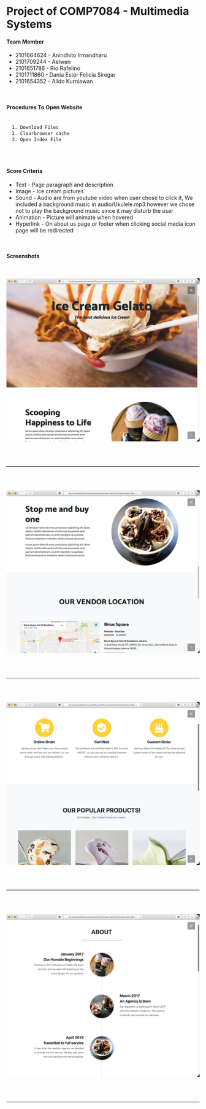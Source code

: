 # Project of COMP7084 - Multimedia Systems

<h4><strong> Team Member </strong></h4>
<ul> 
	<li> 2101664624 -  Anindhito Irmandharu </li>
  <li> 2101709244 -  Aelwen </li>
	<li> 2101651786 -  Rio Rafelino </li>
  <li> 2101711860 -  Dania Ester Felicia Siregar </li>
	<li> 2101654352 -  Alldo Kurniawan </li>
</ul>


  <br/>
<h4><strong> Procedures To Open Website</strong></h4>

<pre>
  <code>
  1. Download Files
  2. Clearbrowser cache
  3. Open Index File
  </code>
</pre>

<br/>
<h4><strong> Score Criteria </strong></h4>
<ul> 
	<li> Text - Page paragraph and description</li>
  	<li> Image - Ice cream pictures</li>
	<li> Sound - Audio are from youtube video when user chose to click it, We included a background music in audio/Ukulele.mp3 however we chose not to play the background music since it may disturb the user</li>
  	<li> Animation - Picture will animate when hovered </li>
	<li> Hyperlink - On about us page or footer when clicking social media icon page will be redirected </li>
</ul>


<br/>
<h4><strong> Screenshots </strong></h4>

<br/>

![Image 1](https://raw.githubusercontent.com/Adhito/Project_Web_Multimedia_IceCreamGelato/master/img/screenshots/Screen%20Shot%202019-05-10%20at%2013.48.34.png)

<br/> <br/>
______________________________________________________________________________________________________________________
<br/> <br/>

![Image 2](https://raw.githubusercontent.com/Adhito/Project_Web_Multimedia_IceCreamGelato/master/img/screenshots/Screen%20Shot%202019-05-10%20at%2013.48.50.png)

<br/> <br/>
______________________________________________________________________________________________________________________
<br/> <br/> 

![Image 3](https://raw.githubusercontent.com/Adhito/Project_Web_Multimedia_IceCreamGelato/master/img/screenshots/Screen%20Shot%202019-05-10%20at%2013.49.07.png)

<br/> <br/>
______________________________________________________________________________________________________________________
<br/> <br/>

![Image 4](https://raw.githubusercontent.com/Adhito/Project_Web_Multimedia_IceCreamGelato/master/img/screenshots/Screen%20Shot%202019-05-10%20at%2013.49.17.png)

<br/> <br/>
______________________________________________________________________________________________________________________
<br/> <br/>

